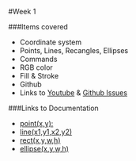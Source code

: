 #Week 1

###Items covered
* Coordinate system
* Points, Lines, Recangles, Ellipses
* Commands
* RGB color
* Fill & Stroke
* Github
* Links to [Youtube](https://www.youtube.com/channel/UCWa3hzEDpYG_clePNQVmciA) & [Github Issues](https://github.com/mositech/CS2015/issues)

###Links to Documentation
* [point(x,y):](https://processing.org/reference/point_.html)
* [line(x1,y1,x2,y2)](https://processing.org/reference/line_.html)
* [rect(x,y,w,h)](https://processing.org/reference/rect_.html)
* [ellipse(x,y,w,h)](https://processing.org/reference/ellipse_.html)
